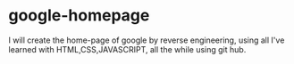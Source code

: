 # google-homepage
I will create the home-page of google by reverse engineering, using all I've learned with HTML,CSS,JAVASCRIPT, all the while using git hub.
